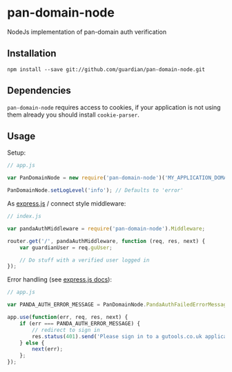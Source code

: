 # pan-domain-node
NodeJs implementation of pan-domain auth verification

## Installation

`npm install --save git://github.com/guardian/pan-domain-node.git`

## Dependencies

`pan-domain-node` requires access to cookies, if your application is not using them already you should install `cookie-parser`.

## Usage

Setup:

```JavaScript
// app.js

var PanDomainNode = new require('pan-domain-node')('MY_APPLICATION_DOMAIN');

PanDomainNode.setLogLevel('info'); // Defaults to 'error'

```

As [express.js](http://expressjs.com/) / connect style middleware:

```JavaScript
// index.js

var pandaAuthMiddleware = require('pan-domain-node').Middleware;

router.get('/', pandaAuthMiddleware, function (req, res, next) {
    var guardianUser = req.guUser;

    // Do stuff with a verified user logged in
});

```

Error handling (see [express.js docs](http://expressjs.com/guide/error-handling.html)):

```JavaScript
// app.js

var PANDA_AUTH_ERROR_MESSAGE = PanDomainNode.PandaAuthFailedErrorMessage;

app.use(function(err, req, res, next) {
    if (err === PANDA_AUTH_ERROR_MESSAGE) {
        // redirect to sign in
        res.status(401).send('Please sign in to a gutools.co.uk application.');
    } else {
        next(err);
    };
});
```
